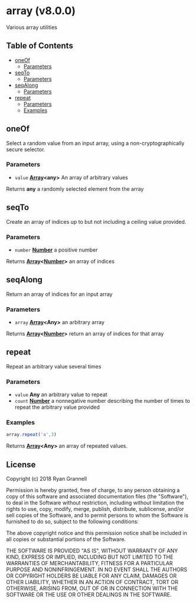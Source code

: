 # array (v8.0.0)

Various array utilities

## Table of Contents

- [oneOf](#oneof)
  * [Parameters](#parameters)
- [seqTo](#seqto)
  * [Parameters](#parameters-1)
- [seqAlong](#seqalong)
  * [Parameters](#parameters-2)
- [repeat](#repeat)
  * [Parameters](#parameters-3)
  * [Examples](#examples)

<!-- Generated by documentation.js. Update this documentation by updating the source code. -->

## oneOf

Select a random value from an input array, using a non-cryptographically secure selector.

### Parameters

-   `value` **[Array][1]&lt;any>** An array of arbitrary values

Returns **any** a randomly selected element from the array

## seqTo

Create an array of indices up to but not including a ceiling value provided.

### Parameters

-   `number` **[Number][2]** a positive number

Returns **[Array][1]&lt;[Number][2]>** an array of indices

## seqAlong

Return an array of indices for an input array

### Parameters

-   `array` **[Array][1]&lt;Any>** an arbitrary array

Returns **[Array][1]&lt;[Number][2]>** return an array of indices for that array

## repeat

Repeat an arbitrary value several times

### Parameters

-   `value` **Any** an arbitrary value to repeat
-   `count` **[Number][2]** a nonnegative number describing the number of times to repeat the arbitrary value provided

### Examples

```javascript
array.repeat('a',3)
```

Returns **[Array][1]&lt;Any>** an array of repeated values.

[1]: https://developer.mozilla.org/docs/Web/JavaScript/Reference/Global_Objects/Array

[2]: https://developer.mozilla.org/docs/Web/JavaScript/Reference/Global_Objects/Number

## License


Copyright (c) 2018 Ryan Grannell

Permission is hereby granted, free of charge, to any person obtaining a copy
of this software and associated documentation files (the "Software"), to deal
in the Software without restriction, including without limitation the rights
to use, copy, modify, merge, publish, distribute, sublicense, and/or sell
copies of the Software, and to permit persons to whom the Software is
furnished to do so, subject to the following conditions:

The above copyright notice and this permission notice shall be included in all
copies or substantial portions of the Software.

THE SOFTWARE IS PROVIDED "AS IS", WITHOUT WARRANTY OF ANY KIND, EXPRESS OR
IMPLIED, INCLUDING BUT NOT LIMITED TO THE WARRANTIES OF MERCHANTABILITY,
FITNESS FOR A PARTICULAR PURPOSE AND NONINFRINGEMENT. IN NO EVENT SHALL THE
AUTHORS OR COPYRIGHT HOLDERS BE LIABLE FOR ANY CLAIM, DAMAGES OR OTHER
LIABILITY, WHETHER IN AN ACTION OF CONTRACT, TORT OR OTHERWISE, ARISING FROM,
OUT OF OR IN CONNECTION WITH THE SOFTWARE OR THE USE OR OTHER DEALINGS IN THE
SOFTWARE.